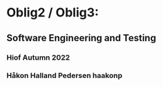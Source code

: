 # Oblig2 / Oblig3:
## Software Engineering and Testing
### Hiof Autumn 2022
### Håkon Halland Pedersen haakonp
